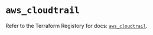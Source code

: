 # `aws_cloudtrail`

Refer to the Terraform Registory for docs: [`aws_cloudtrail`](https://registry.terraform.io/providers/hashicorp/aws/5.24.0/docs/resources/cloudtrail).
